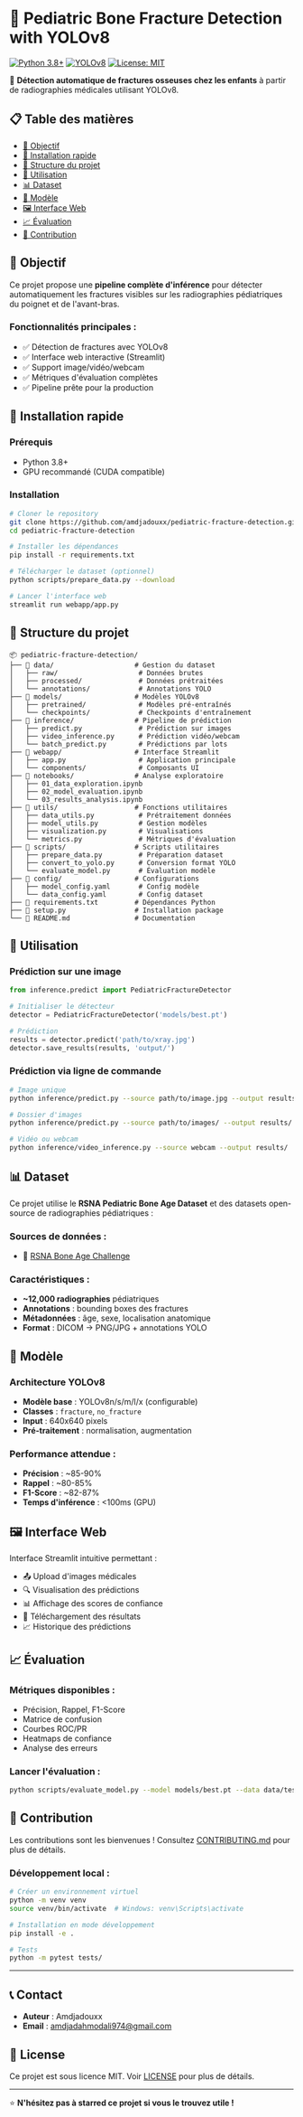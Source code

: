 # 🦴 Pediatric Bone Fracture Detection with YOLOv8

[![Python 3.8+](https://img.shields.io/badge/python-3.8+-blue.svg)](https://www.python.org/downloads/)
[![YOLOv8](https://img.shields.io/badge/YOLOv8-Ultralytics-orange.svg)](https://github.com/ultralytics/ultralytics)
[![License: MIT](https://img.shields.io/badge/License-MIT-yellow.svg)](https://opensource.org/licenses/MIT)

🏥 **Détection automatique de fractures osseuses chez les enfants** à partir de radiographies médicales utilisant YOLOv8.

## 📋 Table des matières
- [🎯 Objectif](#-objectif)
- [🚀 Installation rapide](#-installation-rapide)
- [📁 Structure du projet](#-structure-du-projet)
- [🔧 Utilisation](#-utilisation)
- [📊 Dataset](#-dataset)
- [🧠 Modèle](#-modèle)
- [🖼️ Interface Web](#-interface-web)
- [📈 Évaluation](#-évaluation)
- [🤝 Contribution](#-contribution)

## 🎯 Objectif

Ce projet propose une **pipeline complète d'inférence** pour détecter automatiquement les fractures visibles sur les radiographies pédiatriques du poignet et de l'avant-bras. 

### Fonctionnalités principales :
- ✅ Détection de fractures avec YOLOv8
- ✅ Interface web interactive (Streamlit)
- ✅ Support image/vidéo/webcam
- ✅ Métriques d'évaluation complètes
- ✅ Pipeline prête pour la production

## 🚀 Installation rapide

### Prérequis
- Python 3.8+ 
- GPU recommandé (CUDA compatible)

### Installation
```bash
# Cloner le repository
git clone https://github.com/amdjadouxx/pediatric-fracture-detection.git
cd pediatric-fracture-detection

# Installer les dépendances
pip install -r requirements.txt

# Télécharger le dataset (optionnel)
python scripts/prepare_data.py --download

# Lancer l'interface web
streamlit run webapp/app.py
```

## 📁 Structure du projet

```
📦 pediatric-fracture-detection/
├── 📁 data/                    # Gestion du dataset
│   ├── raw/                    # Données brutes
│   ├── processed/              # Données prétraitées
│   └── annotations/            # Annotations YOLO
├── 📁 models/                  # Modèles YOLOv8
│   ├── pretrained/             # Modèles pré-entraînés
│   └── checkpoints/            # Checkpoints d'entraînement
├── 📁 inference/               # Pipeline de prédiction
│   ├── predict.py              # Prédiction sur images
│   ├── video_inference.py      # Prédiction vidéo/webcam
│   └── batch_predict.py        # Prédictions par lots
├── 📁 webapp/                  # Interface Streamlit
│   ├── app.py                  # Application principale
│   └── components/             # Composants UI
├── 📁 notebooks/               # Analyse exploratoire
│   ├── 01_data_exploration.ipynb
│   ├── 02_model_evaluation.ipynb
│   └── 03_results_analysis.ipynb
├── 📁 utils/                   # Fonctions utilitaires
│   ├── data_utils.py           # Prétraitement données
│   ├── model_utils.py          # Gestion modèles
│   ├── visualization.py        # Visualisations
│   └── metrics.py              # Métriques d'évaluation
├── 📁 scripts/                 # Scripts utilitaires
│   ├── prepare_data.py         # Préparation dataset
│   ├── convert_to_yolo.py      # Conversion format YOLO
│   └── evaluate_model.py       # Évaluation modèle
├── 📁 config/                  # Configurations
│   ├── model_config.yaml       # Config modèle
│   └── data_config.yaml        # Config dataset
├── 📄 requirements.txt         # Dépendances Python
├── 📄 setup.py                 # Installation package
└── 📄 README.md                # Documentation
```

## 🔧 Utilisation

### Prédiction sur une image
```python
from inference.predict import PediatricFractureDetector

# Initialiser le détecteur
detector = PediatricFractureDetector('models/best.pt')

# Prédiction
results = detector.predict('path/to/xray.jpg')
detector.save_results(results, 'output/')
```

### Prédiction via ligne de commande
```bash
# Image unique
python inference/predict.py --source path/to/image.jpg --output results/

# Dossier d'images
python inference/predict.py --source path/to/images/ --output results/

# Vidéo ou webcam
python inference/video_inference.py --source webcam --output results/
```

## 📊 Dataset

Ce projet utilise le **RSNA Pediatric Bone Age Dataset** et des datasets open-source de radiographies pédiatriques :

### Sources de données :
- 🔗 [RSNA Bone Age Challenge](https://www.rsna.org/education/ai-resources-and-training/ai-image-challenge/rsna-pediatric-bone-age-challenge-2017)

### Caractéristiques :
- **~12,000 radiographies** pédiatriques
- **Annotations** : bounding boxes des fractures
- **Métadonnées** : âge, sexe, localisation anatomique
- **Format** : DICOM → PNG/JPG + annotations YOLO

## 🧠 Modèle

### Architecture YOLOv8
- **Modèle base** : YOLOv8n/s/m/l/x (configurable)
- **Classes** : `fracture`, `no_fracture`
- **Input** : 640x640 pixels
- **Pré-traitement** : normalisation, augmentation

### Performance attendue :
- **Précision** : ~85-90%
- **Rappel** : ~80-85%
- **F1-Score** : ~82-87%
- **Temps d'inférence** : <100ms (GPU)

## 🖼️ Interface Web

Interface Streamlit intuitive permettant :
- 📤 Upload d'images médicales
- 🔍 Visualisation des prédictions
- 📊 Affichage des scores de confiance
- 💾 Téléchargement des résultats
- 📈 Historique des prédictions

## 📈 Évaluation

### Métriques disponibles :
- Précision, Rappel, F1-Score
- Matrice de confusion
- Courbes ROC/PR
- Heatmaps de confiance
- Analyse des erreurs

### Lancer l'évaluation :
```bash
python scripts/evaluate_model.py --model models/best.pt --data data/test/
```

## 🤝 Contribution

Les contributions sont les bienvenues ! Consultez [CONTRIBUTING.md](CONTRIBUTING.md) pour plus de détails.

### Développement local :
```bash
# Créer un environnement virtuel
python -m venv venv
source venv/bin/activate  # Windows: venv\Scripts\activate

# Installation en mode développement
pip install -e .

# Tests
python -m pytest tests/
```

---

## 📞 Contact

- **Auteur** : Amdjadouxx
- **Email** : amdjadahmodali974@gmail.com

## 📜 License

Ce projet est sous licence MIT. Voir [LICENSE](LICENSE) pour plus de détails.

---

⭐ **N'hésitez pas à starred ce projet si vous le trouvez utile !**
